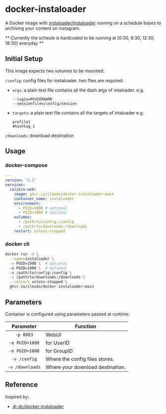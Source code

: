 # docker-instaloader

A Docker image with [instaloader/instaloader](https://github.com/instaloader/instaloader) running on a schedule bases to archiving your content on instagram. 

** Currently the scheule is hardcoded to be running at [0:30, 6:30, 12:30, 18:30] everyday **

## Initial Setup

This image expects two volumes to be mounted:

`/config`: config files for instaloader. two files are required:
  - `args`: a plain text file contains all the dash args of intaloader.
    e.g.
    ```
    --login=MYUSERNAME
    --sessionfile=/config/session
    ```
  - `targets`: a plain text file contains all the targets of intaloader
    e.g.
    ```
    profile1
    #hashtag_1
    ```

`/downloads`: download destination

## Usage

### docker-compose
```yaml
---
version: "2.1"
services:
  calibre-web:
    image: ghcr.io/ileodo/docker-instaloader:main
    container_name: instaloader
    environment:
      - PUID=1000 # optional
      - PGID=1000 # optional
    volumes:
      - /path/to/config:/config
      - /path/to/downloads:/downloads
    restart: unless-stopped
```

### docker cli 

```bash
docker run -d \
  --name=instaloader \
  -e PUID=1000 \  # optional
  -e PGID=1000 \  # optional
  -v /path/to/config:/config \
  -v /path/to/downloads:/downloads \
  --restart unless-stopped \
  ghcr.io/ileodo/docker-instaloader:main
```


## Parameters
Container is configured using parameters passed at runtime:

| Parameter | Function |
| :----: | --- |
| `-p 8083` | WebUI |
| `-e PUID=1000` | for UserID |
| `-e PGID=1000` | for GroupID |
| `-v /config` | Where the config files stores. |
| `-v /downloads` | Where your download destination. |



## Reference

Inspired by: 
- [di-dc/docker-instaloader](https://github.com/di-dc/docker-instaloader)